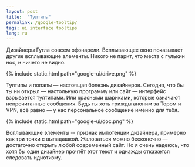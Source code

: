 ```yaml
---
layout: post
title:  "Тултипы"
permalink: /google-tooltip/
tags: ui interface tooltips
lang: ru
---
```


Дизайнеры Гугла совсем офонарели. Всплывающее окно показывает другие всплывающие
элементы. Никого не парит, что места с гулькин нос, и ничего не видно.

{% include static.html path="google-ui/drive.png" %}

Тултипы и попапы — настоящая болезнь дизайнеров. Сегодня, что бы ты ни открыл —
настольную программу или сайт — интерфейс взрывается тултипами. Или красными
шариками, которые означают непрочитанные сообщения. Будь ты хоть трижды аноним
за Тором и VPN, всё равно — у нас персональное сообщение именно для тебя.

{% include static.html path="google-ui/doc.png" %}

Всплывающие элементы -- признак импотенции дизайнера, примерно как три точки с
выпадашкой. Жаловаться можно бесконечно — достаточно открыть любой современный
сайт. Но я очень надеюсь, что хотя бы один дизайнер прочтёт этот текст и однажды
откажется следовать идиотизму.
